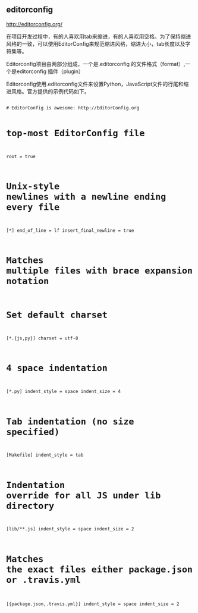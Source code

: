 ## editorconfig

<a>http://editorconfig.org/</a>

在项目开发过程中，有的人喜欢用tab来缩进，有的人喜欢用空格。为了保持缩进风格的一致，可以使用EditorConfig来规范缩进风格，缩进大小，tab长度以及字符集等。

Editorconfig项目由两部分组成，一个是.editorconfig 的文件格式（format）,一个是editorconfig 插件（plugin）

Editorconfig使用.editorconfig文件来设置Python，JavaScript文件的行尾和缩进风格。官方提供的示例代码如下。

<code>
# EditorConfig is awesome: http://EditorConfig.org

# top-most EditorConfig file
root = true

# Unix-style newlines with a newline ending every file
[*]
end_of_line = lf
insert_final_newline = true

# Matches multiple files with brace expansion notation
# Set default charset
[*.{js,py}]
charset = utf-8

# 4 space indentation
[*.py]
indent_style = space
indent_size = 4

# Tab indentation (no size specified)
[Makefile]
indent_style = tab

# Indentation override for all JS under lib directory
[lib/**.js]
indent_style = space
indent_size = 2

# Matches the exact files either package.json or .travis.yml
[{package.json,.travis.yml}]
indent_style = space
indent_size = 2
</code>